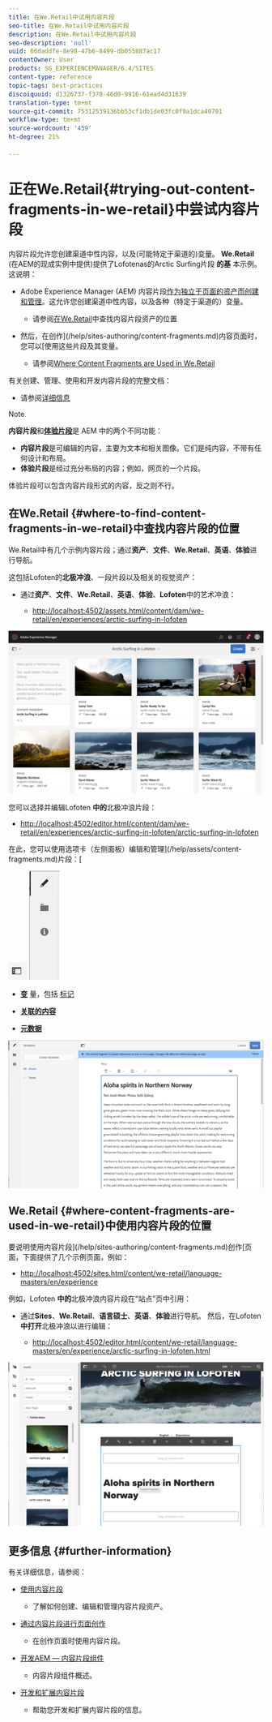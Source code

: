 ```yaml
---
title: 在We.Retail中试用内容片段
seo-title: 在We.Retail中试用内容片段
description: 在We.Retail中试用内容片段
seo-description: 'null'
uuid: 66daddfe-8e98-47b6-8499-db055887ac17
contentOwner: User
products: SG_EXPERIENCEMANAGER/6.4/SITES
content-type: reference
topic-tags: best-practices
discoiquuid: d1326737-f378-46d0-9916-61ead4d31639
translation-type: tm+mt
source-git-commit: 75312539136bb53cf1db1de03fc0f9a1dca49791
workflow-type: tm+mt
source-wordcount: '459'
ht-degree: 21%

---
```



# 正在We.Retail{#trying-out-content-fragments-in-we-retail}中尝试内容片段

内容片段允许您创建渠道中性内容，以及(可能特定于渠道的)变量。 **We.Retail** (在AEM的现成实例中提供)提供了Lofotenas的Arctic Surfing片段 **的基** 本示例。这说明：

* Adobe Experience Manager (AEM) 内容片段[作为独立于页面的资产而创建和管理](/help/assets/content-fragments.md)。这允许您创建渠道中性内容，以及各种（特定于渠道的）变量。

   * 请参阅[在We.Retail](#where-to-find-content-fragments-in-we-retail)中查找内容片段资产的位置

* 然后，在创作](/help/sites-authoring/content-fragments.md)内容页面时，您可以[使用这些片段及其变量。

   * 请参阅[Where Content Fragments are Used in We.Retail](#where-content-fragments-are-used-in-we-retail)

有关创建、管理、使用和开发内容片段的完整文档：

* 请参阅[详细信息](#further-information)

>[!NOTE]
>
>**内容片段**&#x200B;和&#x200B;**[体验片段](/help/sites-authoring/experience-fragments.md)**&#x200B;是 AEM 中的两个不同功能：
>
>* **内容片段**&#x200B;是可编辑的内容，主要为文本和相关图像。它们是纯内容，不带有任何设计和布局。
>* **体验片段**&#x200B;是经过充分布局的内容；例如，网页的一个片段。

>
>
体验片段可以包含内容片段形式的内容，反之则不行。

## 在We.Retail {#where-to-find-content-fragments-in-we-retail}中查找内容片段的位置

We.Retail中有几个示例内容片段；通过&#x200B;**资产**、**文件**、**We.Retail**、**英语**、**体验**&#x200B;进行导航。

这包括Lofoten的&#x200B;**北极冲浪**、一段片段以及相关的视觉资产：

* 通过&#x200B;**资产**、**文件**、**We.Retail**、**英语**、**体验**、**Lofoten**&#x200B;中的艺术冲浪：

   * [http://localhost:4502/assets.html/content/dam/we-retail/en/experiences/arctic-surfing-in-lofoten](http://localhost:4502/assets.html/content/dam/we-retail/en/experiences/arctic-surfing-in-lofoten)

![cf-44](assets/cf-44.png)

您可以选择并编辑Lofoten **中的**&#x200B;北极冲浪片段：

* [http://localhost:4502/editor.html/content/dam/we-retail/en/experiences/arctic-surfing-in-lofoten/arctic-surfing-in-lofoten](http://localhost:4502/editor.html/content/dam/we-retail/en/experiences/arctic-surfing-in-lofoten/arctic-surfing-in-lofoten)

在此，您可以使用选项卡（左侧面板）编辑和管理](/help/assets/content-fragments.md)片段：[

![](do-not-localize/cf-45-aa.png) ![](do-not-localize/cf-45-a.png)

* **[变](/help/assets/content-fragments-variations.md)** 量，包括 [标记](/help/assets/content-fragments-markdown.md)

* **[关联的内容](/help/assets/content-fragments-assoc-content.md)**
* **[元数据](/help/assets/content-fragments-metadata.md)**

![cf-46](assets/cf-46.png)

## We.Retail {#where-content-fragments-are-used-in-we-retail}中使用内容片段的位置

要说明使用内容片段](/help/sites-authoring/content-fragments.md)创作[页面，下面提供了几个示例页面，例如：

* [http://localhost:4502/sites.html/content/we-retail/language-masters/en/experience](http://localhost:4502/sites.html/content/we-retail/language-masters/en/experience)

例如，Lofoten **中的**&#x200B;北极冲浪内容片段在“站点”页中引用：

* 通过&#x200B;**Sites**、**We.Retail**、**语言硕士**、**英语**、**体验**&#x200B;进行导航。 然后，在Lofoten **中打开**&#x200B;北极冲浪以进行编辑：

   * [http://localhost:4502/editor.html/content/we-retail/language-masters/en/experience/arctic-surfing-in-lofoten.html](http://localhost:4502/editor.html/content/we-retail/language-masters/en/experience/arctic-surfing-in-lofoten.html)

![cf-53](assets/cf-53.png)

## 更多信息 {#further-information}

有关详细信息，请参阅：

* [使用内容片段](/help/assets/content-fragments.md)

   * 了解如何创建、编辑和管理内容片段资产。

* [通过内容片段进行页面创作](/help/sites-authoring/content-fragments.md)

   * 在创作页面时使用内容片段。

* [开发AEM — 内容片段组件](/help/sites-developing/components-content-fragments.md)

   * 内容片段组件概述。

* [开发和扩展内容片段](/help/sites-developing/customizing-content-fragments.md)

   * 帮助您开发和扩展内容片段的信息。

